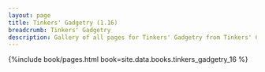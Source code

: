 ```yaml
---
layout: page
title: Tinkers' Gadgetry (1.16)
breadcrumb: Tinkers' Gadgetry
description: Gallery of all pages for Tinkers' Gadgetry from Tinkers' Construct in Minecraft 1.16.5.
---
```


{%include book/pages.html book=site.data.books.tinkers_gadgetry_16 %}